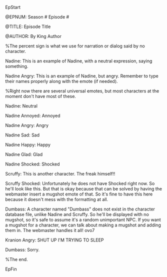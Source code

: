 EpStart

<!-- Epilogue Info -->

@EPNUM: Season # Episode #

@TITLE: Episode Title

@AUTHOR: By King Author

<!-- The episode starts here. Feel free to erase this line. -->

%The percent sign is what we use for narration or dialog said by no character.

Nadine: This is an example of Nadine, with a neutral expression, saying something.

Nadine Angry: This is an example of Nadine, but angry. Remember to type their names properly along with the emote (if needed).

%Right now there are several universal emotes, but most characters at the moment don't have most of these.

Nadine: Neutral

Nadine Annoyed: Annoyed

Nadine Angry: Angry

Nadine Sad: Sad

Nadine Happy: Happy

Nadine Glad: Glad

Nadine Shocked: Shocked

Scruffy: This is another character. The freak himself!!

Scruffy Shocked: Unfortunately he does not have Shocked right now. So he'll look like this. But that is okay because that can be solved by having the webmaster insert a mugshot emote of that. So it's fine to have this here because it doesn't mess with the formatting at all.

Dumbass: A character named "Dumbass" does not exist in the character database file, unlike Nadine and Scruffy. So he'll be displayed with no mugshot, so it's safe to assume it's a random unimportant NPC. If you want a mugshot for a character, we can talk about making a mugshot and adding them in. The webmaster handles it all! ovo7

Kranion Angry: SHUT UP I'M TRYING TO SLEEP

Dumbass: Sorry.

%The end.

<!-- The episode ends here with "EpFin". It ends the format. Since it's already here, you don't need to mess with it. -->

EpFin

<script src="{{ '/assets/js/EpFormatter.js' | relative_url }}"></script>